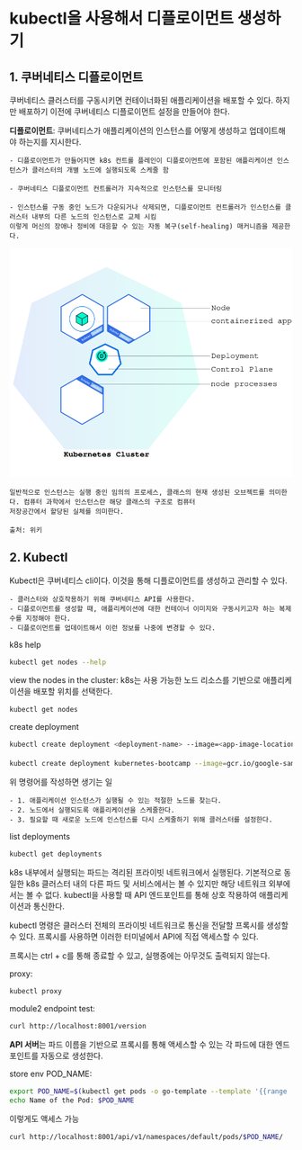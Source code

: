 # kubectl을 사용해서 디플로이먼트 생성하기

## 1. 쿠버네티스 디플로이먼트

쿠버네티스 클러스터를 구동시키면 컨테이너화된 애플리케이션을 배포할 수 있다.
하지만 배포하기 이전에 쿠버네티스 디플로이먼트 설정을 만들어야 한다.

**디플로이먼트**: 쿠버네티스가 애플리케이션의 인스턴스를 어떻게 생성하고 업데이트해야 하는지를 지시한다.

    - 디플로이먼트가 만들어지면 k8s 컨트롤 플레인이 디플로이먼트에 포함된 애플리케이션 인스턴스가 클러스터의 개별 노드에 실행되도록 스케줄 함

    - 쿠버네티스 디플로이먼트 컨트롤러가 지속적으로 인스턴스를 모니터링

    - 인스턴스를 구동 중인 노드가 다운되거나 삭제되면, 디플로이먼트 컨트롤러가 인스턴스를 클러스터 내부의 다른 노드의 인스턴스로 교체 시킴
    이렇게 머신의 장애나 정비에 대응할 수 있는 자동 복구(self-healing) 매커니즘을 제공한다.

<p align="center">
    <img src="../resource/module_02_first_app.svg">
</p>

```
일반적으로 인스턴스는 실행 중인 임의의 프로세스, 클래스의 현재 생성된 오브젝트를 의미한다. 컴퓨터 과학에서 인스턴스란 해당 클래스의 구조로 컴퓨터
저장공간에서 할당된 실체를 의미한다.

출처: 위키
```

## 2. Kubectl

Kubectl은 쿠버네티스 cli이다. 이것을 통해 디플로이먼트를 생성하고 관리할 수 있다.

    - 클러스터와 상호작용하기 위해 쿠버네티스 API를 사용한다.
    - 디플로이먼트를 생성할 때, 애플리케이션에 대한 컨테이너 이미지와 구동시키고자 하는 복제 수를 지정해야 한다.
    - 디플로이먼트를 업데이트해서 이런 정보를 나중에 변경할 수 있다.

k8s help

```sh
kubectl get nodes --help
```

view the nodes in the cluster:
k8s는 사용 가능한 노드 리소스를 기반으로 애플리케이션을 배포할 위치를 선택한다.

```sh
kubectl get nodes
```

create deployment

```sh
kubectl create deployment <deployment-name> --image=<app-image-location>

kubectl create deployment kubernetes-bootcamp --image=gcr.io/google-samples/kubernetes-bootcamp:v1
```

위 명령어를 작성하면 생기는 일

    - 1. 애플리케이션 인스턴스가 실행될 수 있는 적절한 노드를 찾는다.
    - 2. 노드에서 실행되도록 애플리케이션을 스케줄한다.
    - 3. 필요할 때 새로운 노드에 인스턴스를 다시 스케줄하기 위해 클러스터를 설정한다.

list deployments

```sh
kubectl get deployments
```

k8s 내부에서 실행되는 파드는 격리된 프라이빗 네트워크에서 실행된다.
기본적으로 동일한 k8s 클러스터 내의 다른 파드 및 서비스에서는 볼 수 있지만
해당 네트워크 외부에서는 볼 수 없다. kubectl을 사용할 때 API 엔드포인트를 통해 상호 작용하여 애플리케이션과 통신한다.

kubectl 명령은 클러스터 전체의 프라이빗 네트워크로 통신을 전달할 프록시를 생성할 수 있다. 프록시를 사용하면 이러한 터미널에서 API에 직접 액세스할 수 있다.

프록시는 ctrl + c를 통해 종료할 수 있고, 실행중에는 아무것도 출력되지 않는다.

proxy:

```sh
kubectl proxy
```

module2 endpoint test:

```sh
curl http://localhost:8001/version
```

**API 서버**는 파드 이름을 기반으로 프록시를 통해 액세스할 수 있는 각 파드에 대한 엔드포인트를 자동으로 생성한다.

store env POD_NAME:

```sh
export POD_NAME=$(kubectl get pods -o go-template --template '{{range .items}}{{.metadata.name}}{{"\n"}}{{end}}')
echo Name of the Pod: $POD_NAME
```

이렇게도 액세스 가능

```sh
curl http://localhost:8001/api/v1/namespaces/default/pods/$POD_NAME/
```
